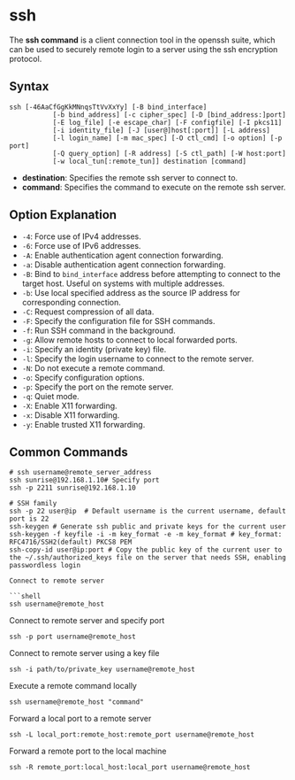 # ssh

The **ssh command** is a client connection tool in the openssh suite, which can be used to securely remote login to a server using the ssh encryption protocol.

## Syntax

```
ssh [-46AaCfGgKkMNnqsTtVvXxYy] [-B bind_interface]
           [-b bind_address] [-c cipher_spec] [-D [bind_address:]port]
           [-E log_file] [-e escape_char] [-F configfile] [-I pkcs11]
           [-i identity_file] [-J [user@]host[:port]] [-L address]
           [-l login_name] [-m mac_spec] [-O ctl_cmd] [-o option] [-p port]
           [-Q query_option] [-R address] [-S ctl_path] [-W host:port]
           [-w local_tun[:remote_tun]] destination [command]
```

- **destination**: Specifies the remote ssh server to connect to.
- **command**: Specifies the command to execute on the remote ssh server.

## Option Explanation

- `-4`: Force use of IPv4 addresses.
- `-6`: Force use of IPv6 addresses.
- `-A`: Enable authentication agent connection forwarding.
- `-a`: Disable authentication agent connection forwarding.
- `-B`: Bind to `bind_interface` address before attempting to connect to the target host. Useful on systems with multiple addresses.
- `-b`: Use local specified address as the source IP address for corresponding connection.
- `-C`: Request compression of all data.
- `-F`: Specify the configuration file for SSH commands.
- `-f`: Run SSH command in the background.
- `-g`: Allow remote hosts to connect to local forwarded ports.
- `-i`: Specify an identity (private key) file.
- `-l`: Specify the login username to connect to the remote server.
- `-N`: Do not execute a remote command.
- `-o`: Specify configuration options.
- `-p`: Specify the port on the remote server.
- `-q`: Quiet mode.
- `-X`: Enable X11 forwarding.
- `-x`: Disable X11 forwarding.
- `-y`: Enable trusted X11 forwarding.

## Common Commands

```shell
# ssh username@remote_server_address
ssh sunrise@192.168.1.10# Specify port
ssh -p 2211 sunrise@192.168.1.10

# SSH family
ssh -p 22 user@ip  # Default username is the current username, default port is 22
ssh-keygen # Generate ssh public and private keys for the current user
ssh-keygen -f keyfile -i -m key_format -e -m key_format # key_format: RFC4716/SSH2(default) PKCS8 PEM
ssh-copy-id user@ip:port # Copy the public key of the current user to the ~/.ssh/authorized_keys file on the server that needs SSH, enabling passwordless login

Connect to remote server

```shell
ssh username@remote_host
```

Connect to remote server and specify port

```shell
ssh -p port username@remote_host
```

Connect to remote server using a key file

```shell
ssh -i path/to/private_key username@remote_host
```

Execute a remote command locally

```shell
ssh username@remote_host "command"
```

Forward a local port to a remote server

```shell
ssh -L local_port:remote_host:remote_port username@remote_host
```

Forward a remote port to the local machine

```shell
ssh -R remote_port:local_host:local_port username@remote_host
```